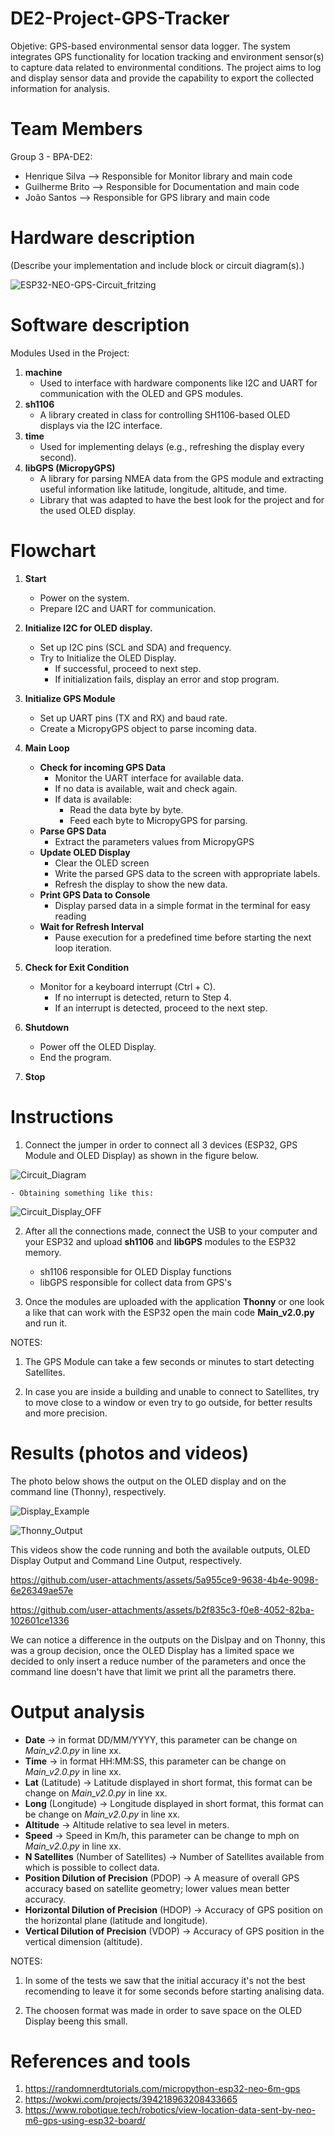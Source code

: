 # DE2-Project-GPS-Tracker
Objetive: 
GPS-based environmental sensor data logger. The system integrates GPS functionality for location tracking and environment sensor(s) to capture data related to environmental conditions. 
The project aims to log and display sensor data and provide the capability to export the collected information for analysis.

# Team Members
Group 3 - BPA-DE2:
- Henrique Silva --> Responsible for Monitor library and main code
- Guilherme Brito --> Responsible for Documentation and main code
- João Santos -->  Responsible for GPS library and main code

# Hardware description
(Describe your implementation and include block or circuit diagram(s).)

![ESP32-NEO-GPS-Circuit_fritzing](https://github.com/user-attachments/assets/7546ce28-0553-4b24-b391-57d4fe78cc1e)

# Software description

Modules Used in the Project:
1. **machine**
    - Used to interface with hardware components like I2C and UART for communication with the OLED and GPS modules.
2. **sh1106**
    - A library created in class for controlling SH1106-based OLED displays via the I2C interface.
3. **time**
    - Used for implementing delays (e.g., refreshing the display every second).
4. **libGPS (MicropyGPS)**
    - A library for parsing NMEA data from the GPS module and extracting useful information like latitude, longitude, altitude, and time.
    - Library that was adapted to have the best look for the project and for the used OLED display.

# Flowchart

1. **Start**
    - Power on the system.
    - Prepare I2C and UART for communication.

2. **Initialize I2C for OLED display.**
    - Set up I2C pins (SCL and SDA) and frequency.
    - Try to Initialize the OLED Display.
        - If successful, proceed to next step.
        - If initialization fails, display an error and stop program.

3. **Initialize GPS Module**
    - Set up UART pins (TX and RX) and baud rate.
    - Create a MicropyGPS object to parse incoming data.

4. **Main Loop**
    - **Check for incoming GPS Data**
        - Monitor the UART interface for available data.
        - If no data is available, wait and check again.
        - If data is available:
            - Read the data byte by byte.
            - Feed each byte to MicropyGPS for parsing.
    - **Parse GPS Data**
        - Extract the parameters values from MicropyGPS
    - **Update OLED Display**
        - Clear the OLED screen
        - Write the parsed GPS data to the screen with appropriate labels.
        - Refresh the display to show the new data.
    - **Print GPS Data to Console**
        - Display parsed data in a simple format in the terminal for easy reading
    - **Wait for Refresh Interval**
        - Pause execution for a predefined time before starting the next loop iteration.


5. **Check for Exit Condition**
    - Monitor for a keyboard interrupt (Ctrl + C).
        - If no interrupt is detected, return to Step 4.
        - If an interrupt is detected, proceed to the next step.

6. **Shutdown**
    - Power off the OLED Display.
    - End the program.

7. **Stop**

# Instructions
1. Connect the jumper in order to connect all 3 devices (ESP32, GPS Module and OLED Display) as shown in the figure below.

![Circuit_Diagram](https://github.com/user-attachments/assets/455a3f9e-e92e-44d7-beff-9a5b6a6256fd)

    - Obtaining something like this:

![Circuit_Display_OFF](https://github.com/user-attachments/assets/bbf682d3-a843-4b10-9210-2700e9cbede7)

2. After all the connections made, connect the USB to your computer and your ESP32 and upload **sh1106** and **libGPS** modules to the ESP32 memory.
    - sh1106 responsible for OLED Display functions
    - libGPS responsible for collect data from GPS's

3. Once the modules are uploaded with the application **Thonny** or one look a like that can work with the ESP32 open the main code **Main_v2.0.py** and run it.

NOTES:

1. The GPS Module can take a few seconds or minutes to start detecting Satellites.

2. In case you are inside a building and unable to connect to Satellites, try to move close to a window or even try to go outside, for better results and more precision.

# Results (photos and videos)

The photo below shows the output on the OLED display and on the command line (Thonny), respectively.

![Display_Example](https://github.com/user-attachments/assets/0a9cdef8-e446-4a76-b4c5-342bb2cea8ad)


![Thonny_Output](https://github.com/user-attachments/assets/a2fcac66-02db-40ed-afb0-74726bfa5f5b)

This videos show the code running and both the available outputs, OLED Display Output and Command Line Output, respectively.

https://github.com/user-attachments/assets/5a955ce9-9638-4b4e-9098-6e26349ae57e


https://github.com/user-attachments/assets/b2f835c3-f0e8-4052-82ba-102601ce1336


We can notice a difference in the outputs on the Dislpay and on Thonny, this was a group decision, once the OLED Display has a limited space we decided to only insert a reduce number of the parameters and once the command line doesn't have that limit we print all the parametrs there.


# Output analysis

- **Date** -> in format DD/MM/YYYY, this parameter can be change on *Main_v2.0.py* in line xx.
- **Time** -> in format HH:MM:SS, this parameter can be change on *Main_v2.0.py* in line xx.
- **Lat** (Latitude) -> Latitude displayed in short format, this format can be change on *Main_v2.0.py* in line xx.
- **Long** (Longitude) -> Longitude displayed in short format, this format can be change on *Main_v2.0.py* in line xx.
- **Altitude** -> Altitude relative to sea level in meters.
- **Speed** -> Speed in Km/h, this parameter can be change to mph on *Main_v2.0.py* in line xx.
- **N Satellites** (Number of Satellites) -> Number of Satellites available from which is possible to collect data.
- **Position Dilution of Precision** (PDOP) -> A measure of overall GPS accuracy based on satellite geometry; lower values mean better accuracy.
- **Horizontal Dilution of Precision** (HDOP) -> Accuracy of GPS position on the horizontal plane (latitude and longitude).
- **Vertical Dilution of Precision** (VDOP) -> Accuracy of GPS position in the vertical dimension (altitude).

NOTES:

1. In some of the tests we saw that the initial accuracy it's not the best recomending to leave it for some seconds before starting analising data.

2. The choosen format was made in order to save space on the OLED Display beeng this small.

# References and tools
1. https://randomnerdtutorials.com/micropython-esp32-neo-6m-gps
2. https://wokwi.com/projects/394218963208433665
3. https://www.robotique.tech/robotics/view-location-data-sent-by-neo-m6-gps-using-esp32-board/
